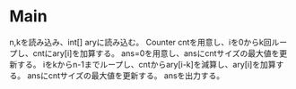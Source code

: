 # Main
n,kを読み込み、int[] aryに読み込む。
Counter cntを用意し、iを0からk回ループし、cntにary[i]を加算する。
ans=0を用意し、ansにcntサイズの最大値を更新する。
iをkからn-1までループし、cntからary[i-k]を減算し、ary[i]を加算する。
ansにcntサイズの最大値を更新する。
ansを出力する。

